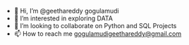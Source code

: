 - 👋 Hi, I’m @geethareddy gogulamudi
- 👀 I’m interested in exploring DATA
- 💞️ I’m looking to collaborate on Python and SQL Projects
- 📫 How to reach me gogulamudigeethareddy@gmail.com

<!---
gogulamudigeethareddy/gogulamudigeethareddy is a ✨ special ✨ repository because its `README.md` (this file) appears on your GitHub profile.
You can click the Preview link to take a look at your changes.
--->

